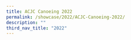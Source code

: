 ```yaml
---
title: ACJC Canoeing 2022
permalink: /showcase/2022/ACJC-Canoeing-2022/
description: ""
third_nav_title: "2022"
---
```

